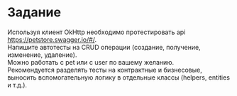 # Задание
Используя клиент OkHttp необходимо протестировать api https://petstore.swagger.io/#/. 
<br>Напишите автотесты на CRUD операции (создание, получение, изменение, удаление). 
<br>Можно работать с pet или с user по вашему желанию.
<br>Рекомендуется разделять тесты на контрактные и бизнесовые, 
<br>выносить вспомогательную логику в отдельные классы (helpers, entities и т.д.).